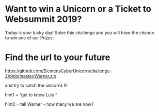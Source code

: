 # Want to win a Unicorn or a Ticket to Websummit 2019?

Today is your lucky day! Solve this challenge and you will have the chance to win one of our Prizes:

# Find the url to your future

https://github.com/SiemensCyberUnicorn/challenge-2/blob/master/Werner.zip

and try to catch the unicorns !!!

hint1 = “get to know Luis “

hint2 = tell Werner - how many we are now?
